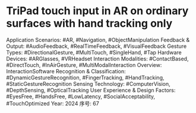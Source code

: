 # TriPad touch input in AR on ordinary surfaces with hand tracking only

Application Scenarios: #AR, #Navigation, #ObjectManipulation
Feedback & Output: #AudioFeedback, #RealTimeFeedback, #VisualFeedback
Gesture Types: #DirectionalGesture, #MultiTouch, #SingleHand, #Tap
Hardware Devices: #ARGlasses, #VRHeadset
Interaction Modalities: #ContactBased, #DirectTouch, #InAirGesture, #MultiModalInteraction
Overview: InteractionSoftware
Recognition & Classification: #DynamicGestureRecognition, #FingerTracking, #HandTracking, #StaticGestureRecognition
Sensing Technology: #ComputerVision, #DepthSensing, #OpticalTracking
User Experience & Design Factors: #EyesFree, #HandsFree, #LowLatency, #SocialAcceptability, #TouchOptimized
Year: 2024
序号: 67